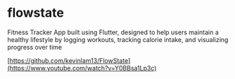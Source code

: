 # flowstate

Fitness Tracker App built using Flutter, designed to help users maintain a healthy lifestyle by logging workouts, tracking calorie intake, and visualizing progress over time

[https://github.com/kevinlam13/FlowState](https://www.youtube.com/watch?v=Y0BBsa1Lp3c)
